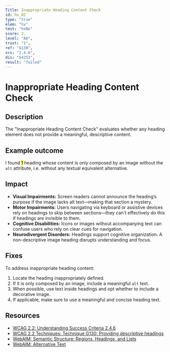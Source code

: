 ```yaml
---
Title: Inappropriate Heading Content Check
id: hx_02
type: "true"
elem: "hx"
test: "hxNo"
score: 3,
level: "AA",
trust: "1",
ref: "G130",
scs: "2.4.6",
dis: "54253",
result: "failed"
---
```


# Inappropriate Heading Content Check

## Description

The "Inappropriate Heading Content Check" evaluates whether any heading element does not provide a meaningful, descriptive content.

## Example outcome

I found <mark>1</mark> heading whose content is only composed by an image without the <code>alt</code> attribute, i.e. without any textual equivalent alternative.

## Impact

- **Visual Impairments:** Screen readers cannot announce the heading’s purpose if the image lacks alt text—making that section a mystery.
- **Motor Impairments:** Users navigating via keyboard or assistive devices rely on headings to skip between sections—they can't effectively do this if headings are invisible to them.
- **Cognitive Disabilities:** Icons or images without accompanying text can confuse users who rely on clear cues for navigation.
- **Neurodivergent Disorders:** Headings support cognitive organization. A non-descriptive image heading disrupts understanding and focus.

## Fixes

To address inappropriate heading content:

1. Locate the heading inappropriately defined.
2. If it is only composed by an image, include a meaningful <code>alt</code> text.
3. When possible, use text inside headings and opt whether to include a decorative image.
4. If applicable, make sure to use a meaningful and concise heading text.

## Resources

- [WCAG 2.2: Understanding Success Criteria 2.4.6](https://www.w3.org/WAI/WCAG22/Understanding/headings-and-labels)
- [WCAG 2.2 Techniques: Technique G130: Providing descriptive headings](https://www.w3.org/WAI/WCAG22/Techniques/general/G130)
- [WebAIM: Semantic Structure: Regions, Headings, and Lists](https://webaim.org/techniques/semanticstructure/)
- [WebAIM: Alternative Text](https://webaim.org/techniques/alttext/)
